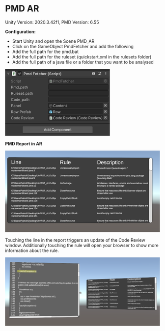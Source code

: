 # PMD AR

Unity Version: 2020.3.42f1,
PMD Version: 6.55


__Configuration:__
- Start Unity and open the Scene PMD_AR
- Click on the GameObject PmdFetcher and add the following
- Add the full path for the pmd.bat
- Add the full path for the ruleset (quickstart.xml in the rulesets folder)
- Add the full path of a java file or a folder that you want to be analysed

![image](https://github.com/s4paneum/PMD-Visualisation/blob/main/screenshots/configuration.png)


__PMD Report in AR__

![image](https://github.com/s4paneum/PMD-Visualisation/blob/main/screenshots/pmd_report.png)

Touching the line in the report triggers an update of the Code Review window. Additionally touching the rule will open your browser to show more information about the rule.

![image](https://github.com/s4paneum/PMD-Visualisation/blob/main/screenshots/code_review.png)
